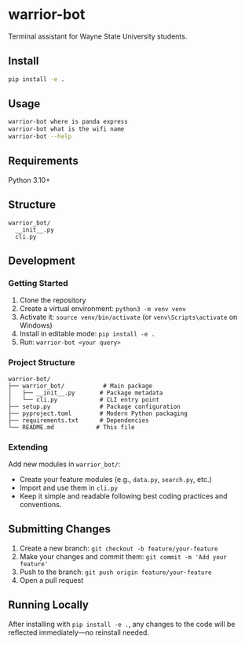 # warrior-bot

Terminal assistant for Wayne State University students.

## Install

```bash
pip install -e .
```

## Usage

```bash
warrior-bot where is panda express
warrior-bot what is the wifi name
warrior-bot --help
```

## Requirements

Python 3.10+

## Structure

```
warrior_bot/
  __init__.py
  cli.py
```

## Development

### Getting Started

1. Clone the repository
2. Create a virtual environment: `python3 -m venv venv`
3. Activate it: `source venv/bin/activate` (or `venv\Scripts\activate` on Windows)
4. Install in editable mode: `pip install -e .`
5. Run: `warrior-bot <your query>`

### Project Structure

```
warrior-bot/
├── warrior_bot/           # Main package
│   ├── __init__.py       # Package metadata
│   └── cli.py            # CLI entry point
├── setup.py              # Package configuration
├── pyproject.toml        # Modern Python packaging
├── requirements.txt      # Dependencies
└── README.md            # This file
```

### Extending

Add new modules in `warrior_bot/`:
- Create your feature modules (e.g., `data.py`, `search.py`, etc.)
- Import and use them in `cli.py`
- Keep it simple and readable following best coding practices and conventions.

## Submitting Changes

1. Create a new branch: `git checkout -b feature/your-feature`
2. Make your changes and commit them: `git commit -m 'Add your feature'`
3. Push to the branch: `git push origin feature/your-feature`
4. Open a pull request

## Running Locally

After installing with `pip install -e .`, any changes to the code will be reflected immediately—no reinstall needed.
